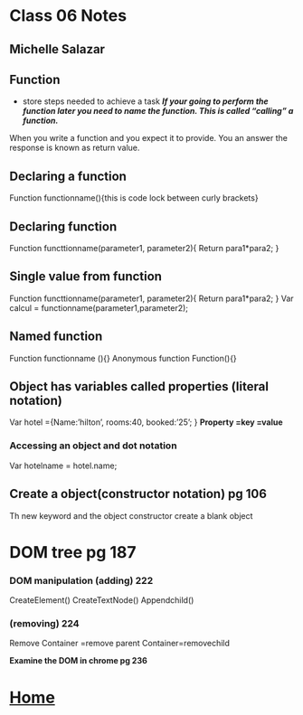 # Class 06 Notes
## Michelle Salazar

## Function  

* store  steps needed to achieve a task
***If your going to perform  the function later you need to name the function.  This is called “calling” a function.***

When you write a function and you expect it to provide. You an answer the response is known as return value.

## Declaring a function
Function functionname(){this is code lock between curly brackets}

## Declaring function
Function functtionname(parameter1, parameter2){
Return para1*para2;
}

## Single value from function
Function functtionname(parameter1, parameter2){
Return para1*para2;
}
Var calcul = functionname(parameter1,parameter2);

## Named function 
Function functionname (){}
Anonymous function
Function(){}

## Object has variables called properties (literal notation)
Var hotel ={Name:’hilton’, rooms:40, booked:’25’;
}
**Property =key =value**

### Accessing an object and dot notation
Var hotelname = hotel.name;


## Create a object(constructor notation) pg 106
Th new keyword and the object constructor create a blank object

# DOM tree pg 187

### DOM manipulation (adding) 222
CreateElement()
CreateTextNode()
Appendchild()

### (removing) 224
Remove
Container =remove parent
Container=removechild

**Examine the DOM in chrome pg 236**


# [Home](https://misalz.github.io/Reading-Notes)